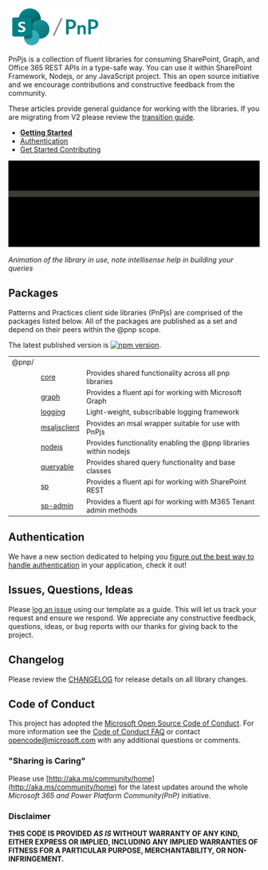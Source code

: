 ![SharePoint Patterns and Practices Logo](https://raw.githubusercontent.com/pnp/media/master/pnp-logos-sp/png/1x/SharePoint_PnP_mark_fullcolor.png)

PnPjs is a collection of fluent libraries for consuming SharePoint, Graph, and Office 365 REST APIs in a type-safe way. You can use it within SharePoint Framework, Nodejs, or any JavaScript project. This an open source initiative and we encourage contributions and constructive feedback from the community.

These articles provide general guidance for working with the libraries. If you are migrating from V2 please review the [transition guide](transition-guide.md).

* **[Getting Started](getting-started.md)**
* [Authentication](concepts/authentication.md)
* [Get Started Contributing](contributing/index.md)

![Fluent API in action](img/PnPJS_FluentAPI.gif)

_Animation of the library in use, note intellisense help in building your queries_

## Packages

Patterns and Practices client side libraries (PnPjs) are comprised of the packages listed below. All of the packages are published as a set and depend on their peers within the @pnp scope.

The latest published version is [![npm version](https://badge.fury.io/js/%40pnp%2Fcore.svg)](https://badge.fury.io/js/%40pnp%2Fcore).

|     ||  |
| ---| -------------|-------------|
| @pnp/| | |
|| [core](./packages#core)  | Provides shared functionality across all pnp libraries |
|| [graph](./packages#graph) | Provides a fluent api for working with Microsoft Graph |
|| [logging](./packages#logging) | Light-weight, subscribable logging framework |
|| [msaljsclient](./concepts/authentication.md#MSAL-in-Browser)  | Provides an msal wrapper suitable for use with PnPjs |
|| [nodejs](./packages#nodejs) | Provides functionality enabling the @pnp libraries within nodejs |
|| [queryable](./packages#queryable) | Provides shared query functionality and base classes |
|| [sp](./packages#sp) | Provides a fluent api for working with SharePoint REST |
|| [sp-admin](./packages#sp-admin) | Provides a fluent api for working with M365 Tenant admin methods |

## Authentication

We have a new section dedicated to helping you [figure out the best way to handle authentication](concepts/authentication.md) in your application, check it out!

## Issues, Questions, Ideas

Please [log an issue](https://github.com/pnp/pnpjs/issues) using our template as a guide. This will let us track your request and ensure we respond. We appreciate any constructive feedback, questions, ideas, or bug reports with our thanks for giving back to the project.

## Changelog

Please review the [CHANGELOG](https://github.com/pnp/pnpjs/blob/main/CHANGELOG.md) for release details on all library changes.

## Code of Conduct

This project has adopted the [Microsoft Open Source Code of Conduct](https://opensource.microsoft.com/codeofconduct/). For more information see the [Code of Conduct FAQ](https://opensource.microsoft.com/codeofconduct/faq/) or contact [opencode@microsoft.com](mailto:opencode@microsoft.com) with any additional questions or comments.

### "Sharing is Caring"

Please use [http://aka.ms/community/home](http://aka.ms/community/home) for the latest updates around the whole *Microsoft 365 and Power Platform Community(PnP)* initiative.

### Disclaimer

**THIS CODE IS PROVIDED _AS IS_ WITHOUT WARRANTY OF ANY KIND, EITHER EXPRESS OR IMPLIED, INCLUDING ANY IMPLIED WARRANTIES OF FITNESS FOR A PARTICULAR PURPOSE, MERCHANTABILITY, OR NON-INFRINGEMENT.**
